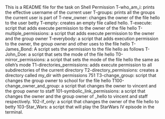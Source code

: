 This is a README file for the task on Shell Permission 
T-who_am_i: prints the effective username of the current user
T-groups: prints all the groups the current user is part of
T-new_owner: changes the owner of the file hello to the user betty
T-empty: creates an empty file called hello.
T-execute: script that adds execute permission to the owner of the file hello
T-multiple_permissions: a script that adds execute permission to the owner and the group owner
T-everybody: a script that adds execution permission to the owner, the group owner and other uses to the file hello
T-James_Bond: A script sets the permission to the file hello as follows
T-John_Doe: a script that sets the mode of the file hello
T0-mirror_permissions: a script that sets the mode of the file hello the same as olleh’s mode
T1-directories_permissions:  adds execute permission to all subdirectories of the current directory
T2-directory_permissions:  creates a directory called my_dir with permissions 751
T3-change_group: script that changes the group owner to school for the file hello
T100-change_owner_and_group:   a script that changes the owner to vincent and the group owner to staff
101-symbolic_link_permissions:  a script that changes the owner and the group owner of _hello to vincent and staff respectively.
102-if_only: a script that changes the owner of the file hello to betty
103-Star_Wars: a script that will play the StarWars IV episode in the terminal.

